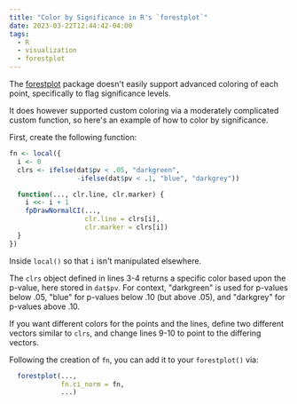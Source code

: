 ```yaml
---
title: "Color by Significance in R's `forestplot`"
date: 2023-03-22T12:44:42-04:00
tags:
  - R
  - visualization
  - forestplot
---
```


The
[forestplot](https://cran.r-project.org/web/packages/forestplot/vignettes/forestplot.html)
package doesn't easily support advanced coloring of each point, specifically to
flag significance levels.

It does however supported custom coloring via a moderately complicated custom
function, so here's an example of how to color by significance.

First, create the following function:

```r
fn <- local({
  i <- 0
  clrs <- ifelse(dat$pv < .05, "darkgreen",
                 -ifelse(dat$pv < .1, "blue", "darkgrey"))

  function(..., clr.line, clr.marker) {
    i <<- i + 1
    fpDrawNormalCI(...,
                   clr.line = clrs[i],
                   clr.marker = clrs[i])
  }
})
```

Inside `local()` so that `i` isn't manipulated elsewhere.

The `clrs` object defined in lines 3-4 returns a specific color based upon the
p-value, here stored in `dat$pv`. For context, "darkgreen" is used for p-values
below .05, "blue" for p-values below .10 (but above .05), and "darkgrey" for
p-values above .10.

If you want different colors for the points and the lines, define two different
vectors similar to `clrs`, and change lines 9-10 to point to the differing
vectors.

Following the creation of `fn`, you can add it to your `forestplot()` via:

```r
  forestplot(...,
             fn.ci_norm = fn,
             ...)
```
